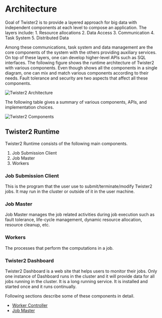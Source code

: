 # Architecture

Goal of Twister2 is to provide a layered approach for big data with independent components at each level to compose an application. The layers include: 1. Resource allocations 2. Data Access 3. Communication 4. Task System 5. Distributed Data

Among these communications, task system and data management are the core components of the system with the others providing auxiliary services. On top of these layers, one can develop higher-level APIs such as SQL interfaces. The following figure shows the runtime architecture of Twister2 with various components. Even though shows all the components in a single diagram, one can mix and match various components according to their needs. Fault tolerance and security are two aspects that affect all these components.

![Twister2 Architecture](assets/tws-architecture.png)

The following table gives a summary of various components, APIs, and implementation choices.

![Twister2 Components](assets/twister2-architecture.png)

## Twister2 Runtime

Twister2 Runtime consists of the following main components.

1. Job Submission Client
2. Job Master
3. Workers

### Job Submission Client

This is the program that the user use to submit/terminate/modify Twister2 jobs. It may run in the cluster or outside of it in the user machine.

### Job Master

Job Master manages the job related activities during job execution such as fault tolerance, life-cycle management, dynamic resource allocation, resource cleanup, etc.

### Workers

The processes that perform the computations in a job.

### Twister2 Dashboard

Twister2 Dashboard is a web site that helps users to monitor their jobs. 
Only one instance of Dashboard runs in the cluster and it will provide data for all jobs running in the cluster.
It is a long running service. It is installed and started once and it runs continually. 

Following sections describe some of these components in detail.

* [Worker Controller](controller/worker-controller.md)
* [Job Master](job-master/job-master.md)
